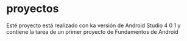 # proyectos
Esté proyecto está realizado con ka versión de Android Studio 4 0 1 y contiene la tarea de un primer proyecto de Fundamentos de Android
